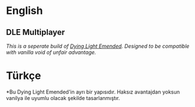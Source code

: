 #
# English
## DLE Multiplayer
*This is a seperate build of [Dying Light Emended](https://www.github.com/lila0110/Dying-Light-Emended/). Designed to be compatible with vanilla void of unfair advantage.*
#

# Türkçe
*Bu Dying Light Emended'in ayrı bir yapısıdır. Haksız avantajdan yoksun vanilya ile uyumlu olacak şekilde tasarlanmıştır.
#
#
